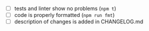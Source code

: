 <!--
Thank you for your pull request.
Check following steps to help us land your changes:
Change [ ] to [x] for completed items.
-->

- [ ] tests and linter show no problems (`npm t`)
- [ ] code is properly formatted (`npm run fmt`)
- [ ] description of changes is added in CHANGELOG.md
